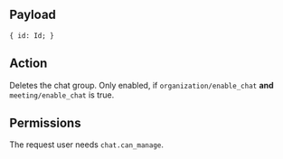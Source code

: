 ## Payload
```
{ id: Id; }
```

## Action
Deletes the chat group. Only enabled, if `organization/enable_chat` **and** `meeting/enable_chat` is true.

## Permissions
The request user needs `chat.can_manage`.
